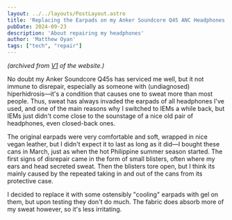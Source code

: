 ```yaml
---
layout: ../../layouts/PostLayout.astro
title: 'Replacing the Earpads on my Anker Soundcore Q45 ANC Headphones'
pubDate: 2024-09-23
description: 'About repairing my headphones'
author: 'Matthew Oyan'
tags: ["tech", "repair"]
---
```


_(archived from [V1](https://web.archive.org/web/20241005154048/https://sgtlighttree.github.io/mywebsite/) of the website.)_

No doubt my Anker Soundcore Q45s has serviced me well, but it not immune to disrepair, especially as someone with (undiagnosed) hiperhidrosis—it's a condition that causes one to sweat more than most people. Thus, sweat has always invaded the earpads of all headphones I've used, and one of the main reasons why I switched to IEMs a while back, but IEMs just didn't come close to the sounstage of a nice old pair of headphones, even closed-back ones.

The original earpads were very comfortable and soft, wrapped in nice vegan leather, but I didn't expect it to last as long as it did—I bought these cans in March, just as when the hot Philippine summer season started. The first signs of disrepair came in the form of small blisters, often where my ears and head secreted sweat. Then the blisters tore open, but I think its mainly caused by the repeated taking in and out of the cans from its protective case.

I decided to replace it with some ostensibly "cooling" earpads with gel on them, but upon testing they don't do much. The fabric does absorb more of my sweat however, so it's less irritating.